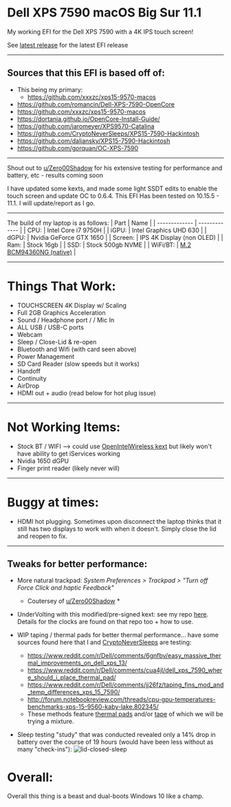 # Dell XPS 7590 macOS Big Sur 11.1
My working EFI for the Dell XPS 7590 with a 4K IPS touch screen!

See [latest release](https://github.com/stakeout55/Dell-XPS-7590-mac-OS-Big-Sur-11.1/releases/latest) for the latest EFI release

---

## Sources that this EFI is based off of: 
* This being my primary: 
  * https://github.com/xxxzc/xps15-9570-macos
* https://github.com/romancin/Dell-XPS-7590-OpenCore
* https://github.com/xxxzc/xps15-9570-macos
* https://dortania.github.io/OpenCore-Install-Guide/
* https://github.com/jaromeyer/XPS9570-Catalina
* https://github.com/CryptoNeverSleeps/XPS15-7590-Hackintosh
* https://github.com/daliansky/XPS15-7590-Hackintosh
* https://github.com/gorquan/OC-XPS-7590

---

Shout out to [u/Zero00Shadow](https://www.reddit.com/user/Zero00Shadow) for his extensive testing for performance and battery, etc - results coming soon

I have updated some kexts, and made some light SSDT edits to enable the touch screen and update OC to 0.6.4.
This EFI Has been tested on 10.15.5 - 11.1. I will update/report as I go.

---

The build of my laptop is as follows:
| Part          | Name |
| ------------- | ------------- |
| CPU:   | Intel Core i7 9750H  |
| iGPU:   | Intel Graphics UHD 630  |
| dGPU:  | Nvidia GeForce GTX 1650  |
| Screen:  | IPS 4K Display (non OLED)  |
| Ram:  | Stock 16gb  |
| SSD:  | Stock 500gb NVME  |
| WiFi/BT: | [M.2 BCM94360NG (native)](https://www.ebay.com/itm/M-2-NGFF-Network-Card-for-Broadcom-BCM94360NG-better-than-BCM94352Z-DW1560-BT4-0/264663343680?ssPageName=STRK%3AMEBIDX%3AIT&_trksid=p2057872.m2749.l2649) |

---

# Things That Work:
* TOUCHSCREEN 4K Display w/ Scaling
* Full 2GB Graphics Acceleration
* Sound / Headphone port / / Mic In
* ALL USB / USB-C ports
* Webcam
* Sleep / Close-Lid & re-open
* Bluetooth and Wifi (with card seen above)
* Power Management
* SD Card Reader (slow speeds but it works)
* Handoff
* Continuity
* AirDrop
* HDMI out + audio (read below for hot plug issue)

---

# Not Working Items:
* Stock BT / WIFI --> could use [OpenIntelWireless kext](https://github.com/OpenIntelWireless/itlwm) but likely won't have ability to get iServices working
* Nvidia 1650 dGPU
* Finger print reader (likely never will)

---
# Buggy at times:
* HDMI hot plugging. Sometimes upon disconnect the laptop thinks that it still has two displays to work with when it doesn't. Simply close the lid and reopen to fix.

---

## Tweaks for better performance:

* More natural trackpad: _System Preferences > Trackpad > "Turn off Force Click and haptic Feedback"_
  * Coutersey of [u/Zero00Shadow](https://www.reddit.com/user/Zero00Shadow) *
 
* UnderVolting with this modified/pre-signed kext: see my repo [here](https://github.com/stakeout55/presigned_VoltageShift_Kext_DellXPS7590). Details for the clocks are found on that repo too + how to use.

* WIP taping / thermal pads for better thermal performance... have some sources found here that I and [CryptoNeverSleeps](https://github.com/CryptoNeverSleeps) are testing:
   * https://www.reddit.com/r/Dell/comments/6gnfbv/easy_massive_thermal_improvements_on_dell_xps_13/
   * https://www.reddit.com/r/Dell/comments/cua4jl/dell_xps_7590_where_should_i_place_thermal_pad/
   * https://www.reddit.com/r/Dell/comments/jj26fz/taping_fins_mod_and_temp_differences_xps_15_7590/
   * http://forum.notebookreview.com/threads/cpu-gpu-temperatures-benchmarks-xps-15-9560-kaby-lake.802345/
    * These methods feature [thermal pads](https://www.amazon.com/ARCTIC-Thermal-Efficient-Conductivity-Handling/dp/B00UYTTMNI?th=1) and/or [tape](https://www.amazon.com/Aluminum-Professional-Adhesive-3-9mil-1-Roll/dp/B08CXBPWNT/ref=sr_1_2_sspa?dchild=1&keywords=foil%2Btape%2Bheat%2Bsmall&qid=1609362425&sr=8-2-spons&smid=AEZRIMTHROAA2&spLa=ZW5jcnlwdGVkUXVhbGlmaWVyPUEyUDUxRFJUU0FMRjFKJmVuY3J5cHRlZElkPUExMDM4ODY5S1g0N1JOVFc4WkxCJmVuY3J5cHRlZEFkSWQ9QTAyNDE1MjBLTU9ZWE5GVzUzOTQmd2lkZ2V0TmFtZT1zcF9hdGYmYWN0aW9uPWNsaWNrUmVkaXJlY3QmZG9Ob3RMb2dDbGljaz10cnVl&th=1) of which we will be trying a mixture.

* Sleep testing "study" that was conducted revealed only a 14% drop in battery over the course of 19 hours (would have been less without as many "check-ins"):
![lid-closed-sleep](https://user-images.githubusercontent.com/48146384/103413867-54a92880-4b49-11eb-8277-14572b192110.png)


# Overall:
Overall this thing is a beast and dual-boots Windows 10 like a champ. 
